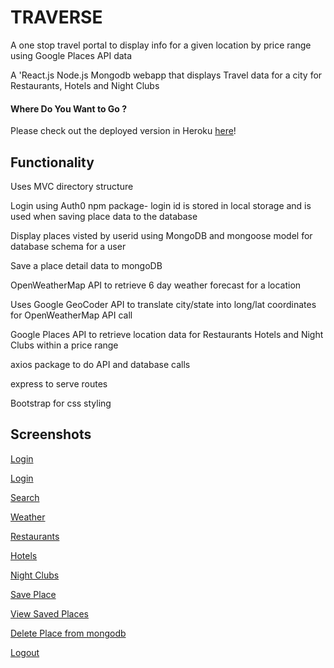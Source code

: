 # TRAVERSE

A one stop travel portal to display info for a given location by price range using Google Places API data

A 'React.js Node.js Mongodb  webapp that displays Travel data for a city for Restaurants, Hotels and Night Clubs

#### Where Do You Want to Go ?

Please check out the deployed version in Heroku [here](https://traverse2.herokuapp.com/)!

## Functionality
Uses MVC directory structure

Login using Auth0 npm package- login id is stored in local storage and is used when saving place data to the database

Display places visted by userid using MongoDB and mongoose model for database schema for a user

Save a place detail data to mongoDB 

OpenWeatherMap API to retrieve 6 day weather forecast for a location

Uses Google GeoCoder API to translate city/state into long/lat coordinates for OpenWeatherMap API call

Google Places API to retrieve location data for Restaurants Hotels and Night Clubs within a price range

axios package to do API and database calls

express to serve routes

Bootstrap for css styling

## Screenshots
[Login](https://user-images.githubusercontent.com/26799439/35976200-5e5d4aec-0cad-11e8-9f53-45634eb289e1.png)

[Login](https://user-images.githubusercontent.com/26799439/35976214-69012f40-0cad-11e8-9f94-534da34da391.png)

[Search](https://user-images.githubusercontent.com/26799439/35977605-8efb0afa-0cb1-11e8-8f9d-d6f7a1cc49d1.png)

[Weather](https://user-images.githubusercontent.com/26799439/35977634-a1726d22-0cb1-11e8-9c1a-01e285cb13f4.png)

[Restaurants](https://user-images.githubusercontent.com/26799439/35977656-b0fa9e36-0cb1-11e8-8a0d-e8165e0ca1b9.png)

[Hotels](https://user-images.githubusercontent.com/26799439/35977671-bfa0d7e8-0cb1-11e8-853e-2eb54c9212c8.png)

[Night Clubs](https://user-images.githubusercontent.com/26799439/35977687-c9192ca8-0cb1-11e8-92e8-ab847a0280c5.png)

[Save Place](https://user-images.githubusercontent.com/26799439/36028926-02c9eaec-0d6f-11e8-9f5c-fc7964872fe5.png)

[View Saved Places](https://user-images.githubusercontent.com/26799439/35977743-eeae3a08-0cb1-11e8-8484-cdb73b560a2f.png)

[Delete Place from mongodb ](https://user-images.githubusercontent.com/26799439/35977779-fc171372-0cb1-11e8-856e-91ac791549fd.png)

[Logout](https://user-images.githubusercontent.com/26799439/35977803-099f98f2-0cb2-11e8-8614-94204718afa7.png)







